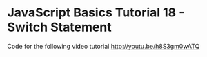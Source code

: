 JavaScript Basics Tutorial 18 - Switch Statement
================================================

Code for the following video tutorial http://youtu.be/h8S3gm0wATQ

